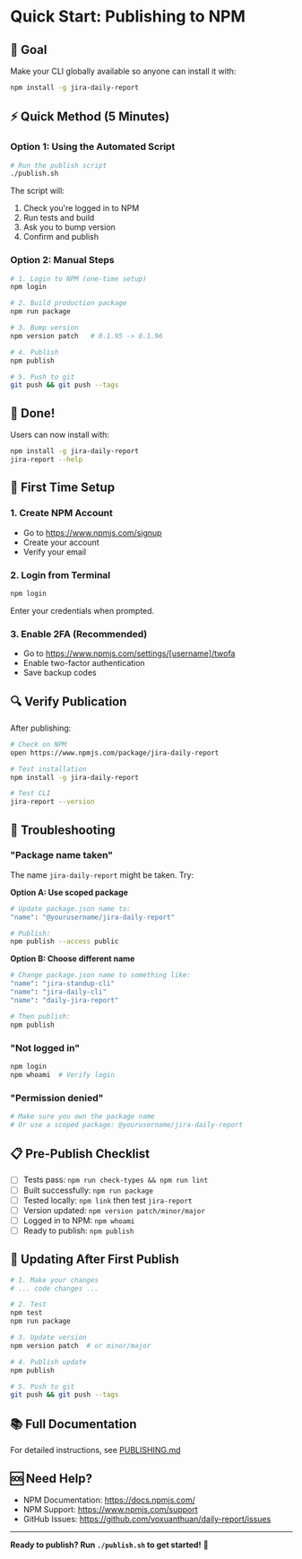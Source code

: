 # Quick Start: Publishing to NPM

## 🎯 Goal
Make your CLI globally available so anyone can install it with:
```bash
npm install -g jira-daily-report
```

## ⚡ Quick Method (5 Minutes)

### Option 1: Using the Automated Script

```bash
# Run the publish script
./publish.sh
```

The script will:
1. Check you're logged in to NPM
2. Run tests and build
3. Ask you to bump version
4. Confirm and publish

### Option 2: Manual Steps

```bash
# 1. Login to NPM (one-time setup)
npm login

# 2. Build production package
npm run package

# 3. Bump version
npm version patch   # 0.1.95 -> 0.1.96

# 4. Publish
npm publish

# 5. Push to git
git push && git push --tags
```

## 🎉 Done!

Users can now install with:
```bash
npm install -g jira-daily-report
jira-report --help
```

## 📝 First Time Setup

### 1. Create NPM Account
- Go to https://www.npmjs.com/signup
- Create your account
- Verify your email

### 2. Login from Terminal
```bash
npm login
```

Enter your credentials when prompted.

### 3. Enable 2FA (Recommended)
- Go to https://www.npmjs.com/settings/[username]/twofa
- Enable two-factor authentication
- Save backup codes

## 🔍 Verify Publication

After publishing:

```bash
# Check on NPM
open https://www.npmjs.com/package/jira-daily-report

# Test installation
npm install -g jira-daily-report

# Test CLI
jira-report --version
```

## 🚨 Troubleshooting

### "Package name taken"

The name `jira-daily-report` might be taken. Try:

**Option A: Use scoped package**
```bash
# Update package.json name to:
"name": "@yourusername/jira-daily-report"

# Publish:
npm publish --access public
```

**Option B: Choose different name**
```bash
# Change package.json name to something like:
"name": "jira-standup-cli"
"name": "jira-daily-cli"
"name": "daily-jira-report"

# Then publish:
npm publish
```

### "Not logged in"
```bash
npm login
npm whoami  # Verify login
```

### "Permission denied"
```bash
# Make sure you own the package name
# Or use a scoped package: @yourusername/jira-daily-report
```

## 📋 Pre-Publish Checklist

- [ ] Tests pass: `npm run check-types && npm run lint`
- [ ] Built successfully: `npm run package`
- [ ] Tested locally: `npm link` then test `jira-report`
- [ ] Version updated: `npm version patch/minor/major`
- [ ] Logged in to NPM: `npm whoami`
- [ ] Ready to publish: `npm publish`

## 🔄 Updating After First Publish

```bash
# 1. Make your changes
# ... code changes ...

# 2. Test
npm test
npm run package

# 3. Update version
npm version patch  # or minor/major

# 4. Publish update
npm publish

# 5. Push to git
git push && git push --tags
```

## 📚 Full Documentation

For detailed instructions, see [PUBLISHING.md](PUBLISHING.md)

## 🆘 Need Help?

- NPM Documentation: https://docs.npmjs.com/
- NPM Support: https://www.npmjs.com/support
- GitHub Issues: https://github.com/voxuanthuan/daily-report/issues

---

**Ready to publish? Run `./publish.sh` to get started!** 🚀
